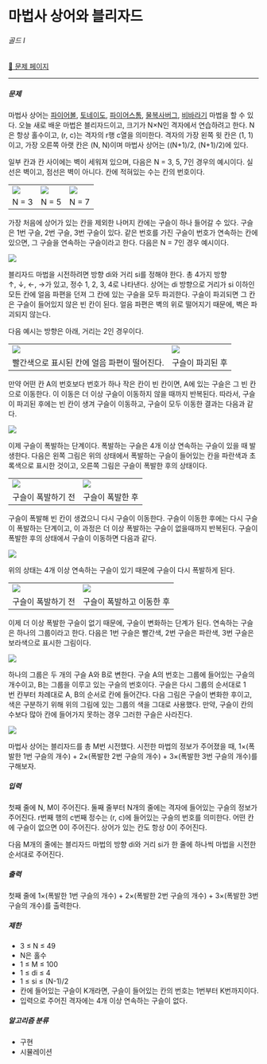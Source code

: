# 마법사 상어와 블리자드

###### 골드 Ⅰ

[:link: 문제 페이지](https://www.acmicpc.net/problem/21611)

---

##### 문제

마법사 상어는 [파이어볼](https://www.acmicpc.net/problem/20056), [토네이도](https://www.acmicpc.net/problem/20057), [파이어스톰](https://www.acmicpc.net/problem/20058), [물복사버그](https://www.acmicpc.net/problem/21610), [비바라기](https://www.acmicpc.net/problem/21610) 마법을 할 수 있다. 오늘 새로 배운 마법은 블리자드이고, 크기가 N×N인 격자에서 연습하려고 한다. N은 항상 홀수이고, (r, c)는 격자의 r행 c열을 의미한다. 격자의 가장 왼쪽 윗 칸은 (1, 1)이고, 가장 오른쪽 아랫 칸은 (N, N)이며 마법사 상어는 ((N+1)/2, (N+1)/2)에 있다.

일부 칸과 칸 사이에는 벽이 세워져 있으며, 다음은 N = 3, 5, 7인 경우의 예시이다. 실선은 벽이고, 점선은 벽이 아니다. 칸에 적혀있는 수는 칸의 번호이다.

|                                                                                 |                                                                                 |                                                                                 |
| ------------------------------------------------------------------------------- | ------------------------------------------------------------------------------- | ------------------------------------------------------------------------------- |
| ![](https://upload.acmicpc.net/443a20c6-fbd7-4951-9b68-bf78b12b27fb/-/preview/) | ![](https://upload.acmicpc.net/7781df31-3999-4234-a032-32cb6fd439e9/-/preview/) | ![](https://upload.acmicpc.net/50b901d5-47ec-4504-bce1-122e8282284a/-/preview/) |
| N = 3                                                                           | N = 5                                                                           | N = 7                                                                           |

가장 처음에 상어가 있는 칸을 제외한 나머지 칸에는 구슬이 하나 들어갈 수 있다. 구슬은 1번 구슬, 2번 구슬, 3번 구슬이 있다. 같은 번호를 가진 구슬이 번호가 연속하는 칸에 있으면, 그 구슬을 연속하는 구슬이라고 한다. 다음은 N = 7인 경우 예시이다.

![](https://upload.acmicpc.net/2c31bd47-ddc9-40f2-9830-05bef469fb4a/-/preview/)

블리자드 마법을 시전하려면 방향 di와 거리 si를 정해야 한다. 총 4가지 방향 ↑, ↓, ←, →가 있고, 정수 1, 2, 3, 4로 나타낸다. 상어는 di 방향으로 거리가 si 이하인 모든 칸에 얼음 파편을 던져 그 칸에 있는 구슬을 모두 파괴한다. 구슬이 파괴되면 그 칸은 구슬이 들어있지 않은 빈 칸이 된다. 얼음 파편은 벽의 위로 떨어지기 때문에, 벽은 파괴되지 않는다.

다음 예시는 방향은 아래, 거리는 2인 경우이다.

|                                                                                 |                                                                                 |
| ------------------------------------------------------------------------------- | ------------------------------------------------------------------------------- |
| ![](https://upload.acmicpc.net/ca05f21a-bd15-4fbd-80a5-899712db2beb/-/preview/) | ![](https://upload.acmicpc.net/4768a8c6-c935-430d-9ce3-7fde346b0830/-/preview/) |
| 빨간색으로 표시된 칸에 얼음 파편이 떨어진다.                                    | 구슬이 파괴된 후                                                                |

만약 어떤 칸 A의 번호보다 번호가 하나 작은 칸이 빈 칸이면, A에 있는 구슬은 그 빈 칸으로 이동한다. 이 이동은 더 이상 구슬이 이동하지 않을 때까지 반복된다. 따라서, 구슬이 파괴된 후에는 빈 칸이 생겨 구슬이 이동하고, 구슬이 모두 이동한 결과는 다음과 같다.

![](https://upload.acmicpc.net/28dcbbe3-7035-49ad-afed-642218adee39/-/preview/)

이제 구슬이 폭발하는 단계이다. 폭발하는 구슬은 4개 이상 연속하는 구슬이 있을 때 발생한다. 다음은 왼쪽 그림은 위의 상태에서 폭발하는 구슬이 들어있는 칸을 파란색과 초록색으로 표시한 것이고, 오른쪽 그림은 구슬이 폭발한 후의 상태이다.

|                                                                                 |                                                                                 |
| ------------------------------------------------------------------------------- | ------------------------------------------------------------------------------- |
| ![](https://upload.acmicpc.net/41c500e1-e82c-440c-afcc-f351af9ea1dc/-/preview/) | ![](https://upload.acmicpc.net/cf990414-2eb8-4f60-bd4c-bf8dfd35665d/-/preview/) |
| 구슬이 폭발하기 전                                                              | 구슬이 폭발한 후                                                                |

구슬이 폭발해 빈 칸이 생겼으니 다시 구슬이 이동한다. 구슬이 이동한 후에는 다시 구슬이 폭발하는 단계이고, 이 과정은 더 이상 폭발하는 구슬이 없을때까지 반복된다. 구슬이 폭발한 후의 상태에서 구슬이 이동하면 다음과 같다.

![](https://upload.acmicpc.net/6fe3b9cf-b6a2-4ad1-9014-3b99852996b5/-/preview/)

위의 상태는 4개 이상 연속하는 구슬이 있기 때문에 구슬이 다시 폭발하게 된다.

|                                                                                 |                                                                                 |
| ------------------------------------------------------------------------------- | ------------------------------------------------------------------------------- |
| ![](https://upload.acmicpc.net/5fb62a98-2cea-4c4d-9b6f-9c540b459290/-/preview/) | ![](https://upload.acmicpc.net/0f70b5e5-3111-4f16-a699-42638a17c540/-/preview/) |
| 구슬이 폭발하기 전                                                              | 구슬이 폭발하고 이동한 후                                                       |

이제 더 이상 폭발한 구슬이 없기 때문에, 구슬이 변화하는 단계가 된다. 연속하는 구슬은 하나의 그룹이라고 한다. 다음은 1번 구슬은 빨간색, 2번 구슬은 파란색, 3번 구슬은 보라색으로 표시한 그림이다.

![](https://upload.acmicpc.net/0d0b2e68-960c-4bb7-a950-da389183ea88/-/preview/)

하나의 그룹은 두 개의 구슬 A와 B로 변한다. 구슬 A의 번호는 그룹에 들어있는 구슬의 개수이고, B는 그룹을 이루고 있는 구슬의 번호이다. 구슬은 다시 그룹의 순서대로 1번 칸부터 차례대로 A, B의 순서로 칸에 들어간다. 다음 그림은 구슬이 변화한 후이고, 색은 구분하기 위해 위의 그림에 있는 그룹의 색을 그대로 사용했다. 만약, 구슬이 칸의 수보다 많아 칸에 들어가지 못하는 경우 그러한 구슬은 사라진다.

![](https://upload.acmicpc.net/c72823d6-95b2-424f-b9d8-84c423685b3d/-/preview/)

마법사 상어는 블리자드를 총 M번 시전했다. 시전한 마법의 정보가 주어졌을 때, 1×(폭발한 1번 구슬의 개수) + 2×(폭발한 2번 구슬의 개수) + 3×(폭발한 3번 구슬의 개수)를 구해보자.

##### 입력

첫째 줄에 N, M이 주어진다. 둘째 줄부터 N개의 줄에는 격자에 들어있는 구슬의 정보가 주어진다. r번째 행의 c번째 정수는 (r, c)에 들어있는 구슬의 번호를 의미한다. 어떤 칸에 구슬이 없으면 0이 주어진다. 상어가 있는 칸도 항상 0이 주어진다.

다음 M개의 줄에는 블리자드 마법의 방향 di와 거리 si가 한 줄에 하나씩 마법을 시전한 순서대로 주어진다.

##### 출력

첫째 줄에 1×(폭발한 1번 구슬의 개수) + 2×(폭발한 2번 구슬의 개수) + 3×(폭발한 3번 구슬의 개수)를 출력한다.

##### 제한

- 3 ≤ N ≤ 49
- N은 홀수
- 1 ≤ M ≤ 100
- 1 ≤ di ≤ 4
- 1 ≤ si ≤ (N-1)/2
- 칸에 들어있는 구슬이 K개라면, 구슬이 들어있는 칸의 번호는 1번부터 K번까지이다.
- 입력으로 주어진 격자에는 4개 이상 연속하는 구슬이 없다.

##### 알고리즘 분류

- 구현
- 시뮬레이션
